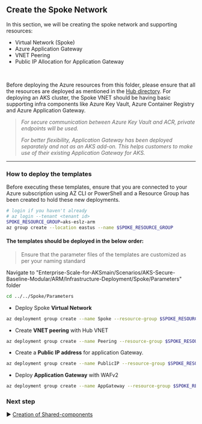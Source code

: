 ## Create the Spoke Network

In this section, we will be creating the spoke network and supporting resources:
* Virtual Network (Spoke)
* Azure Application Gateway
* VNET Peering
* Public IP Allocation for Application Gateway

<br/>

Before deploying the Azure resources from this folder, please ensure that all the resources are deployed as mentioned in the [Hub directory](https://github.com/Azure/Enterprise-Scale-for-AKS/tree/main/Scenarios/AKS-Secure-Baseline-Modular/ARM/Infrastructure-Deployment/Hub).
For deploying an AKS cluster, the Spoke VNET should be having basic supporting infra components like Azure Key Vault, Azure Container Registry and Azure Application Gateway.

>*For secure communication between Azure Key Vault and ACR, private endpoints will be used.*
>
>*For better flexibility, Application Gateway has been deployed separately and not as an AKS add-on. This helps customers to make use of their existing Application Gateway for AKS.*
---
### How to deploy the templates
Before executing these templates, ensure that you are connected to your Azure subscription using AZ CLI or PowerShell and a Resource Group has been created to hold these new deployments.

```bash
# login if you haven't already
# az login --tenant <tenant id>
SPOKE_RESOURCE_GROUP=aks-eslz-arm
az group create --location eastus --name $SPOKE_RESOURCE_GROUP
```
#### The templates should be deployed in the below order:

>Ensure that the parameter files of the templates are customized as per your naming standard

Navigate to "Enterprise-Scale-for-AKSmain/Scenarios/AKS-Secure-Baseline-Modular/ARM/Infrastructure-Deployment/Spoke/Parameters" folder
```bash
cd ../../Spoke/Parameters
```
* Deploy Spoke **Virtual Network**
```bash
az deployment group create --name Spoke --resource-group $SPOKE_RESOURCE_GROUP --template-file ../Templates/aks-eslz-spoke.template.json --parameters @aks-eslz-spoke.parameters.json
```
* Create **VNET peering** with Hub VNET
```bash
az deployment group create --name Peering --resource-group $SPOKE_RESOURCE_GROUP --template-file ../Templates/aks-eslz-vnet-peering.template.json
```
* Create a **Public IP address** for application Gateway.
```bash
az deployment group create --name PublicIP --resource-group $SPOKE_RESOURCE_GROUP --template-file ../Templates/aks-eslz-publicip.template.json --parameters @aks-eslz-publicip.parameters.json
```
* Deploy **Application Gateway** with WAFv2
```bash
az deployment group create --name AppGateway --resource-group $SPOKE_RESOURCE_GROUP --template-file ../Templates/aks-eslz-applicationgateway.template.json --parameters @aks-eslz-applicationgateway.parameters.json
```

### Next step

:arrow_forward: [Creation of Shared-components](./03-Setup-supporting-components.md)
